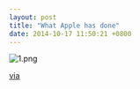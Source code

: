 ```yaml
---
layout: post
title: "What Apple has done"
date: 2014-10-17 11:50:21 +0800
---
```


![1.png](https://i.loli.net/2019/11/11/8sIwdihVPD6F4xk.png)

[via](http://www.apple.com/apple-events/2014-oct-event/)
